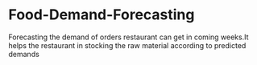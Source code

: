 # Food-Demand-Forecasting
Forecasting the demand of orders restaurant can get in coming weeks.It helps the restaurant in stocking the raw material according to predicted demands
